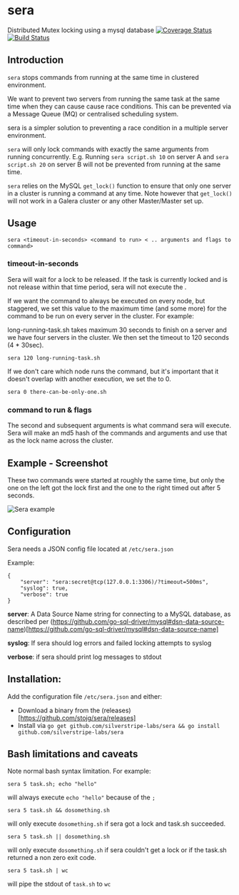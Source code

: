 # sera

Distributed Mutex locking using a mysql database
[![Coverage Status](https://coveralls.io/repos/silverstripe-labs/sera/badge.svg?branch=master&service=github)](https://coveralls.io/github/silverstripe-labs/sera?branch=master)
[![Build Status](https://travis-ci.org/silverstripe-labs/sera.svg?branch=master)](https://travis-ci.org/silverstripe-labs/sera)

## Introduction

`sera` stops commands from running at the same time in clustered environment.

We want to prevent two servers from running the same task at the same time when
they can cause cause race conditions. This can be prevented via a Message Queue
(MQ) or centralised scheduling system.

sera is a simpler solution to preventing a race condition in a multiple server 
environment.

`sera` will only lock commands with exactly the same arguments from running 
concurrently. E.g. Running `sera script.sh 10` on server A and 
`sera script.sh 20` on server B will not be prevented from running at the same 
time.

`sera` relies on the MySQL `get_lock()` function to ensure that only one 
server in a cluster is running a command at any time. Note however that 
`get_lock()` will not work in a Galera cluster or any other Master/Master set 
up.

## Usage

	sera <timeout-in-seconds> <command to run> < .. arguments and flags to command>

### timeout-in-seconds

Sera will wait <timeout-in-seconds> for a lock to be released. If the task is
currently locked and is not release within that time period, sera will not 
execute the <command to run>.
  
If we want the command to always be executed on every node, but staggered, we 
set this value to the maximum time (and some more) for the command to be run on 
every server in the cluster. For example:

long-running-task.sh takes maximum 30 seconds to finish on a server and we have 
four servers in the cluster. We then set the timeout to 120 seconds (4 * 30sec).

    sera 120 long-running-task.sh

If we don't care which node runs the command, but it's important that it doesn't
overlap with another execution, we set the <timeout-in-seconds> to 0.
 
    sera 0 there-can-be-only-one.sh

### command to run & flags

The second and subsequent arguments is what command sera will execute. Sera will
make an md5 hash of the commands and arguments and use that as the lock name 
across the cluster.
 
## Example - Screenshot

These two commands were started at roughly the same time, but only the one on 
the left got the lock first and the one to the right timed out after 5 seconds.

![Sera example](https://raw.githubusercontent.com/stojg/sera/master/usage.png)


## Configuration

Sera needs a JSON config file located at  `/etc/sera.json`

Example: 

	{
		"server": "sera:secret@tcp(127.0.0.1:3306)/?timeout=500ms",
		"syslog": true,
		"verbose": true
	}

**server**: A Data Source Name string for connecting to a MySQL database, as 
described per (https://github.com/go-sql-driver/mysql#dsn-data-source-name)[https://github.com/go-sql-driver/mysql#dsn-data-source-name]

**syslog**: If sera should log errors and failed locking attempts to syslog

**verbose**: if sera should print log messages to stdout

## Installation:

Add the configuration file `/etc/sera.json` and either:

 - Download a binary from the (releases)[https://github.com/stojg/sera/releases]
 - Install via `go get github.com/silverstripe-labs/sera && go install github.com/silverstripe-labs/sera`


## Bash limitations and caveats 

Note normal bash syntax limitation. For example:
 
    sera 5 task.sh; echo "hello" 
    
will always execute `echo "hello"` because of the `;`

    sera 5 task.sh && dosomething.sh 
    
will only execute `dosomething.sh` if sera got a lock and task.sh succeeded.

    sera 5 task.sh || dosomething.sh
    
will only execute `dosomething.sh` if sera couldn't get a lock or if the task.sh
returned a non zero exit code.

    sera 5 task.sh | wc 
    
will pipe the stdout of `task.sh` to `wc`